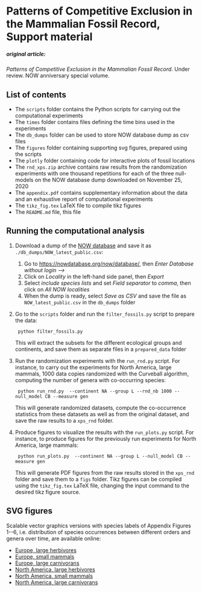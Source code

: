 # Patterns of Competitive Exclusion in the Mammalian Fossil Record, Support material

##### original article:
*Patterns of Competitive Exclusion in the Mammalian Fossil Record*. Under review. NOW anniversary special volume.

## List of contents

- The `scripts` folder contains the Python scripts for carrying out the computational experiments
- The `times` folder contains files defining the time bins used in the experiments
- The `db_dumps` folder can be used to store NOW database dump as csv files
- The `figures` folder containing supporting svg figures, prepared using the scripts
- The `plotly` folder containing code for interactive plots of fossil locations
- The `rnd_xps.zip` archive contains raw results from the randomization experiments with one thousand repetitions for each of the three null-models on the NOW database dump downloaded on November 25, 2020
- The `appendix.pdf` contains supplementary information about the data and an exhaustive report of computational experiments
- The `tikz_fig.tex` LaTeX file to compile tikz figures
- The `README.md` file, this file

## Running the computational analysis

1. Download a dump of the [NOW database](https://nowdatabase.org/) and save it as `./db_dumps/NOW_latest_public.csv`:
    1. Go to <https://nowdatabase.org/now/database/>, then *Enter Database without login -->*
    2. Click on *Locality* in the left-hand side panel, then *Export*
    3. Select *include species lists* and set *Field separator* to *comma*, then click on *All NOW localities*
    4. When the dump is ready, select *Save as CSV* and save the file as `NOW_latest_public.csv` in the `db_dumps` folder 

2. Go to the `scripts` folder and run the `filter_fossils.py` script to prepare the data:

    ```
     python filter_fossils.py
    ```
    
    This will extract the subsets for the different ecological groups and continents, and save them as separate files in a `prepared_data` folder
    
3. Run the randomization experiments with the `run_rnd.py` script. For instance, to carry out the experiments for North America, large mammals, 1000 data copies randomized with the Curveball algorithm, computing the number of genera with co-occurring species:

    ```
     python run_rnd.py  --continent NA --group L --rnd_nb 1000 --null_model CB --measure gen
    ```
    
     This will generate randomized datasets, compute the co-occurrence statistics from these datasets as well as from the original dataset, and save the raw results to a `xps_rnd` folder.

4. Produce figures to visualize the results with the `run_plots.py` script. For instance, to produce figures for the previously run experiments for North America, large mammals:

    ```
     python run_plots.py  --continent NA --group L --null_model CB --measure gen
    ```
    
    This will generate PDF figures from the raw results stored in the `xps_rnd` folder and save them to a `figs` folder.
    Tikz figures can be compiled using the `tikz_fig.tex` LaTeX file, changing the input command to the desired tikz figure source. 
    
## SVG figures

Scalable vector graphics versions with species labels of Appendix Figures 1--6, i.e. distribution of species occurrences between different orders and genera over time, are available online:

- [Europe, large herbivores](https://raw.githubusercontent.com/zliobaite/patterns_compex/main/figures/bbl-genO_EU-L.svg)
- [Europe, small mammals](https://raw.githubusercontent.com/zliobaite/patterns_compex/main/figures/bbl-genO_EU-S.svg)
- [Europe, large carnivorans](https://raw.githubusercontent.com/zliobaite/patterns_compex/main/figures/bbl-genO_EU-C.svg)
- [North America, large herbivores](https://raw.githubusercontent.com/zliobaite/patterns_compex/main/figures/bbl-genO_NA-L.svg)
- [North America, small mammals](https://raw.githubusercontent.com/zliobaite/patterns_compex/main/figures/bbl-genO_NA-S.svg)
- [North America, large carnivorans](https://raw.githubusercontent.com/zliobaite/patterns_compex/main/figures/bbl-genO_NA-C.svg)
